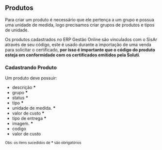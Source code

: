 ## Produtos

Para criar um produto é necessário que ele pertença a um grupo e possua uma unidade de medida, logo precisamos criar grupos de produtos e tipos de unidade.

Os produtos cadastrados no ERP Gestão Online são vinculados com o SisAr através de seu código, este é usado durante a importação de uma venda para solicitar o certificado, **por isso é importante que o código do produto esteja em conformidade com os certificados emitidos pela Soluti**.

### Cadastrando Produto

Um produto deve possuir:
  - descrição **\***
  - grupo **\***
  - status **\***
  - tipo **\***
  - unidade de medida. **\***
  - valor de custo **\***
  - tipo de entrega **\***
  - imagem. **\***
  - codigo
  - valor de custo

<sub>Obs: os itens sucedidos de **\*** são obrigatórios</sub> 
